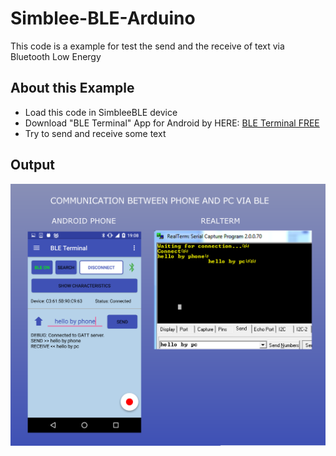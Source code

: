 # Simblee-BLE-Arduino
This code is a example for test the send and the receive of text via Bluetooth Low Energy


## About this Example
* Load this code in SimbleeBLE device
* Download "BLE Terminal" App for Android by HERE: [BLE Terminal FREE](https://play.google.com/store/apps/details?id=com.edodm85.bluetoothbleterminal.free)
* Try to send and receive some text


## Output

<img src=https://github.com/edodm85/Simblee-BLE-Arduino/blob/master/screen_2.png >
